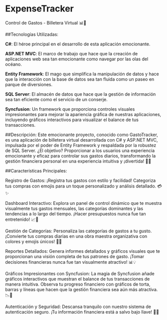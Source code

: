 # ExpenseTracker
Control de Gastos - Billetera Virtual 📊💸

##Tecnologías Utilizadas:

**C#**: El héroe principal en el desarrollo de esta aplicación emocionante.

**ASP.NET MVC**: El marco de trabajo que hace que la creación de aplicaciones web sea tan emocionante como navegar por las olas del océano.

**Entity Framework**: El mago que simplifica la manipulación de datos y hace que la interacción con la base de datos sea tan fluida como un paseo en parque de diversiones.

**SQL Server**: El almacén de datos que hace que la gestión de información sea tan eficiente como el servicio de un conserje.

**Syncfusion**: Un framework que proporciona controles visuales impresionantes para mejorar la apariencia gráfica de nuestras aplicaciones, incluyendo gráficos interactivos para visualizar el balance de tus transacciones.

##Descripción:
Este emocionante proyecto, conocido como GastoTracker, es una aplicación de billetera virtual desarrollada con C# y ASP.NET MVC, impulsada por el poder de Entity Framework y respaldada por la robustez de SQL Server. ¿El objetivo? Proporcionar a los usuarios una experiencia emocionante y eficaz para controlar sus gastos diarios, transformando la gestión financiera personal en una experiencia intuitiva y ¡divertida! 🚀🌟

##Características Principales:

Registro de Gastos: ¡Registra tus gastos con estilo y facilidad! Categoriza tus compras con emojis para un toque personalizado y análisis detallado. 💳✨

Dashboard Interactivo: Explora un panel de control dinámico que te muestra visualmente tus gastos mensuales, las categorías dominantes y las tendencias a lo largo del tiempo. ¡Hacer presupuestos nunca fue tan entretenido! 📈🎉

Gestión de Categorías: Personaliza las categorías de gastos a tu gusto. ¡Convierte tus compras diarias en una obra maestra organizativa con colores y emojis únicos! 🎨🌈

Reportes Detallados: Genera informes detallados y gráficos visuales que te proporcionan una visión completa de tus patrones de gasto. ¡Tomar decisiones financieras nunca fue tan visualmente atractivo! 📊💡

Gráficos Impresionantes con Syncfusion: La magia de Syncfusion añade gráficos interactivos que muestran el balance de tus transacciones de manera intuitiva. Observa tu progreso financiero con gráficos de torta, barras y líneas que hacen que la gestión financiera sea aún más atractiva. 📉🍰

Autenticación y Seguridad: Descansa tranquilo con nuestro sistema de autenticación seguro. ¡Tu información financiera está a salvo bajo llave! 🔐💼

